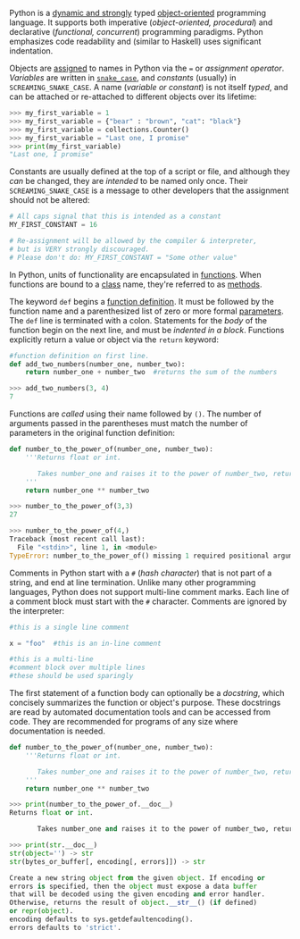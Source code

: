 Python is a [dynamic and strongly](https://stackoverflow.com/questions/11328920/is-python-strongly-typed) typed [object-oriented](https://en.wikipedia.org/wiki/Object-oriented_programming) programming language. It supports both imperative (_object-oriented, procedural_) and declarative (_functional, concurrent_) programming paradigms. Python emphasizes code readability and (similar to Haskell) uses significant indentation.

Objects are [assigned](https://docs.python.org/3/reference/simple_stmts.html#assignment-statements) to names in Python via the `=` or _assignment operator_. _Variables_ are written in [`snake_case`](https://en.wikipedia.org/wiki/Snake_case), and _constants_ (usually) in `SCREAMING_SNAKE_CASE`. A name (_variable or constant_) is not itself _typed_, and can be attached or re-attached to different objects over its lifetime:

```python
>>> my_first_variable = 1
>>> my_first_variable = {"bear" : "brown", "cat": "black"}
>>> my_first_variable = collections.Counter()
>>> my_first_variable = "Last one, I promise"
>>> print(my_first_variable)
"Last one, I promise"
```

Constants are usually defined at the top of a script or file, and although they _can_ be changed, they are _intended_ to be named only once. Their `SCREAMING_SNAKE_CASE` is a message to other developers that the assignment should not be altered:

```python
# All caps signal that this is intended as a constant
MY_FIRST_CONSTANT = 16

# Re-assignment will be allowed by the compiler & interpreter,
# but is VERY strongly discouraged.
# Please don't do: MY_FIRST_CONSTANT = "Some other value"
```

In Python, units of functionality are encapsulated in [functions](https://docs.python.org/3/reference/compound_stmts.html#function). When functions are bound to a [class](https://docs.python.org/3/reference/datamodel.html#classes) name, they're referred to as [methods](https://docs.python.org/3/c-api/method.html#method-objects).

The keyword `def` begins a [function definition](https://docs.python.org/3/tutorial/controlflow.html#defining-functions). It must be followed by the function name and a parenthesized list of zero or more formal [parameters](https://docs.python.org/3/glossary.html#term-parameter). The `def` line is terminated with a colon. Statements for the _body_ of the function begin on the next line, and must be _indented in a block_. Functions explicitly return a value or object via the `return` keyword:

```python
#function definition on first line.
def add_two_numbers(number_one, number_two):
    return number_one + number_two  #returns the sum of the numbers

>>> add_two_numbers(3, 4)
7
```

Functions are _called_ using their name followed by `()`. The number of arguments passed in the parentheses must match the number of parameters in the original function definition:

```python
def number_to_the_power_of(number_one, number_two):
    '''Returns float or int.

       Takes number_one and raises it to the power of number_two, returning the result.
    '''
    return number_one ** number_two

>>> number_to_the_power_of(3,3)
27

>>> number_to_the_power_of(4,)
Traceback (most recent call last):
  File "<stdin>", line 1, in <module>
TypeError: number_to_the_power_of() missing 1 required positional argument: 'number_two'
```

Comments in Python start with a `#` (_hash character_) that is not part of a string, and end at line termination. Unlike many other programming languages, Python does not support multi-line comment marks. Each line of a comment block must start with the `#` character. Comments are ignored by the interpreter:

```python
#this is a single line comment

x = "foo"  #this is an in-line comment

#this is a multi-line
#comment block over multiple lines
#these should be used sparingly
```

The first statement of a function body can optionally be a _docstring_, which concisely summarizes the function or object's purpose. These docstrings are read by automated documentation tools and can be accessed from code. They are recommended for programs of any size where documentation is needed.

```python
def number_to_the_power_of(number_one, number_two):
    '''Returns float or int.

       Takes number_one and raises it to the power of number_two, returning the result.
    '''
    return number_one ** number_two

>>> print(number_to_the_power_of.__doc__)
Returns float or int.

       Takes number_one and raises it to the power of number_two, returning the result.

>>> print(str.__doc__)
str(object='') -> str
str(bytes_or_buffer[, encoding[, errors]]) -> str

Create a new string object from the given object. If encoding or
errors is specified, then the object must expose a data buffer
that will be decoded using the given encoding and error handler.
Otherwise, returns the result of object.__str__() (if defined)
or repr(object).
encoding defaults to sys.getdefaultencoding().
errors defaults to 'strict'.
```
